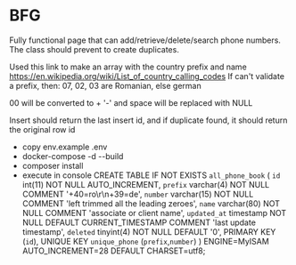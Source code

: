 # BFG

Fully functional page that can add/retrieve/delete/search phone numbers.
The class should prevent to create duplicates.

Used this link to make an array with the country prefix and name https://en.wikipedia.org/wiki/List_of_country_calling_codes
If can't validate a prefix, then: 07, 02, 03 are Romanian, else german

00 will be converted to +
'-' and space will be replaced with NULL

Insert should return the last insert id, and if duplicate found, it should return the original row id

- copy env.example .env
- docker-compose -d --build
- composer install
- execute in console CREATE TABLE IF NOT EXISTS `all_phone_book` (
  `id` int(11) NOT NULL AUTO_INCREMENT,
  `prefix` varchar(4) NOT NULL COMMENT '+40=ro\r\n+39=de',
  `number` varchar(15) NOT NULL COMMENT 'left trimmed all the leading zeroes',
  `name` varchar(80) NOT NULL COMMENT 'associate or client name',
  `updated_at` timestamp NOT NULL DEFAULT CURRENT_TIMESTAMP COMMENT 'last update timestamp',
  `deleted` tinyint(4) NOT NULL DEFAULT '0',
  PRIMARY KEY (`id`),
  UNIQUE KEY `unique_phone` (`prefix`,`number`)
  ) ENGINE=MyISAM AUTO_INCREMENT=28 DEFAULT CHARSET=utf8;
